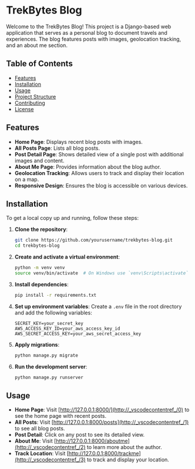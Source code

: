 # TrekBytes Blog

Welcome to the TrekBytes Blog! This project is a Django-based web application that serves as a personal blog to document travels and experiences. The blog features posts with images, geolocation tracking, and an about me section.

## Table of Contents

- [Features](#features)
- [Installation](#installation)
- [Usage](#usage)
- [Project Structure](#project-structure)
- [Contributing](#contributing)
- [License](#license)

## Features

- **Home Page**: Displays recent blog posts with images.
- **All Posts Page**: Lists all blog posts.
- **Post Detail Page**: Shows detailed view of a single post with additional images and content.
- **About Me Page**: Provides information about the blog author.
- **Geolocation Tracking**: Allows users to track and display their location on a map.
- **Responsive Design**: Ensures the blog is accessible on various devices.

## Installation

To get a local copy up and running, follow these steps:

1. **Clone the repository**:
    ```sh
    git clone https://github.com/yourusername/trekbytes-blog.git
    cd trekbytes-blog
    ```

2. **Create and activate a virtual environment**:
    ```sh
    python -m venv venv
    source venv/bin/activate  # On Windows use `venv\Scripts\activate`
    ```

3. **Install dependencies**:
    ```sh
    pip install -r requirements.txt
    ```

4. **Set up environment variables**:
    Create a `.env` file in the root directory and add the following variables:
    ```env
    SECRET_KEY=your_secret_key
    AWS_ACCESS_KEY_ID=your_aws_access_key_id
    AWS_SECRET_ACCESS_KEY=your_aws_secret_access_key
    ```

5. **Apply migrations**:
    ```sh
    python manage.py migrate
    ```

6. **Run the development server**:
    ```sh
    python manage.py runserver
    ```

## Usage

- **Home Page**: Visit [http://127.0.0.1:8000/](http://_vscodecontentref_/0) to see the home page with recent posts.
- **All Posts**: Visit [http://127.0.0.1:8000/posts](http://_vscodecontentref_/1) to see all blog posts.
- **Post Detail**: Click on any post to see its detailed view.
- **About Me**: Visit [http://127.0.0.1:8000/aboutme](http://_vscodecontentref_/2) to learn more about the author.
- **Track Location**: Visit [http://127.0.0.1:8000/trackme](http://_vscodecontentref_/3) to track and display your location.

